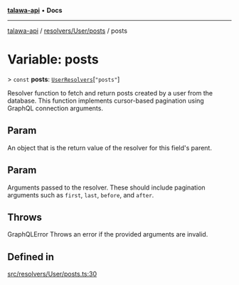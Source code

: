 [**talawa-api**](../../../../README.md) • **Docs**

***

[talawa-api](../../../../modules.md) / [resolvers/User/posts](../README.md) / posts

# Variable: posts

\> `const` **posts**: [`UserResolvers`](../../../../types/generatedGraphQLTypes/type-aliases/UserResolvers.md)\[`"posts"`\]

Resolver function to fetch and return posts created by a user from the database.
This function implements cursor-based pagination using GraphQL connection arguments.

## Param

An object that is the return value of the resolver for this field's parent.

## Param

Arguments passed to the resolver. These should include pagination arguments such as `first`, `last`, `before`, and `after`.

## Throws

GraphQLError Throws an error if the provided arguments are invalid.

## Defined in

[src/resolvers/User/posts.ts:30](https://github.com/PalisadoesFoundation/talawa-api/blob/d0c167bb942c4778fba221c2cdd27665fc7dbf61/src/resolvers/User/posts.ts#L30)
